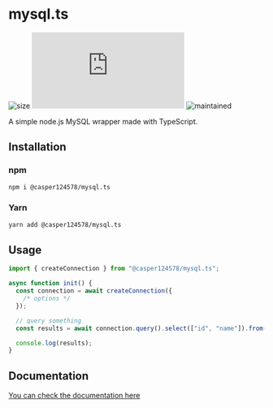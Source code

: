 # mysql.ts

![size](https://img.shields.io/bundlephobia/min/@casper124578/mysql.ts/latest)
![license](https://img.shields.io/github/license/dev-caspertheghost/mysql.ts)
![maintained](https://img.shields.io/badge/maintained-yes-green)

A simple node.js MySQL wrapper made with TypeScript.

## Installation

### npm

```bash
npm i @casper124578/mysql.ts
```

### Yarn

```bash
yarn add @casper124578/mysql.ts
```

## Usage

```ts
import { createConnection } from "@casper124578/mysql.ts";

async function init() {
  const connection = await createConnection({
    /* options */
  });

  // query something
  const results = await connection.query().select(["id", "name"]).from("books").exec();

  console.log(results);
}
```

## Documentation

[You can check the documentation here](https://github.com/Dev-CasperTheGhost/mysql.ts/tree/main/docs)
